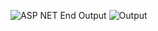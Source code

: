 ![ASP NET End Output](https://github.com/user-attachments/assets/87159180-ce3e-448d-9b34-9353696a76fb)
![Output](https://github.com/user-attachments/assets/bacd6090-2aae-41c4-9973-e294e82803a4)

